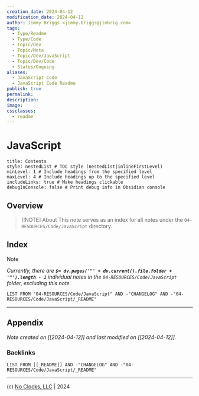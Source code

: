 ```yaml
---
creation_date: 2024-04-12
modification_date: 2024-04-12
author: Jimmy Briggs <jimmy.briggs@jimbrig.com>
tags:
  - Type/Readme
  - Type/Code
  - Topic/Dev
  - Topic/Meta
  - Topic/Dev/JavaScript
  - Topic/Dev/Code
  - Status/Ongoing
aliases:
  - JavaScript Code
  - JavaScript Code Readme
publish: true
permalink:
description:
image:
cssclasses:
  - readme
---
```



# JavaScript

```table-of-contents
title: Contents 
style: nestedList # TOC style (nestedList|inlineFirstLevel)
minLevel: 1 # Include headings from the specified level
maxLevel: 4 # Include headings up to the specified level
includeLinks: true # Make headings clickable
debugInConsole: false # Print debug info in Obsidian console
```

## Overview

> [!NOTE] About
> This note serves as an index for all notes under the `04-RESOURCES/Code/JavaScript` directory.

## Index

> [!NOTE]
> *Currently, there are **`$= dv.pages('"' + dv.current().file.folder + '"').length - 1`**  individual notes in the `04-RESOURCES/Code/JavaScript` folder, excluding this note.*

```dataview
LIST FROM "04-RESOURCES/Code/JavaScript" AND -"CHANGELOG" AND -"04-RESOURCES/Code/JavaScript/_README"
```

***

## Appendix

*Note created on [[2024-04-12]] and last modified on [[2024-04-12]].*

### Backlinks

```dataview
LIST FROM [[_README]] AND -"CHANGELOG" AND -"04-RESOURCES/Code/JavaScript/_README"
```

***

(c) [No Clocks, LLC](https://github.com/noclocks) | 2024
